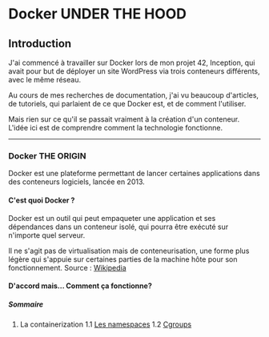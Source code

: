 # Docker UNDER THE HOOD

## Introduction

J'ai commencé à travailler sur Docker lors de mon projet 42, Inception, qui avait pour but de déployer un site WordPress via trois conteneurs différents, avec le même réseau.

Au cours de mes recherches de documentation, j'ai vu beaucoup d'articles, de tutoriels, qui parlaient de ce que Docker est, et de comment l'utiliser.

Mais rien sur ce qu'il se passait vraiment à la création d'un conteneur. L'idée ici est de comprendre comment la technologie fonctionne.

--------

### Docker THE ORIGIN

Docker est une plateforme permettant de lancer certaines applications dans des conteneurs logiciels, lancée en 2013.

#### C'est quoi Docker ?

Docker est un outil qui peut empaqueter une application et ses dépendances dans un conteneur isolé, qui pourra être exécuté sur n'importe quel serveur.

Il ne s'agit pas de virtualisation mais de conteneurisation, une forme plus légère qui s'appuie sur certaines parties de la machine hôte pour son fonctionnement. Source : [Wikipedia](https://fr.wikipedia.org/wiki/Docker_(logiciel))

#### D'accord mais... Comment ça fonctionne?

##### Sommaire

1. La containerization
    1.1 [Les namespaces](./Containerization/Linux_Kernel/Namespaces/Namespaces.md)
    1.2 [Cgroups](./Containerization/Linux_Kernel/Cgroups.md)
